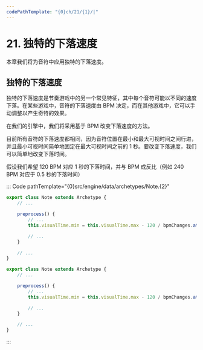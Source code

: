 ```yaml
---
codePathTemplate: "{0}ch/21/{1}/|"
---
```


# 21. 独特的下落速度

本章我们将为音符中应用独特的下落速度。

## 独特的下落速度

独特的下落速度是节奏游戏中的另一个常见特征，其中每个音符可能以不同的速度下落。在某些游戏中，音符的下落速度由 BPM 决定，而在其他游戏中，它可以手动调整以产生奇特的效果。

在我们的引擎中，我们将采用基于 BPM 改变下落速度的方法。

目前所有音符的下落速度都相同，因为音符位置在最小和最大可视时间之间行进，并且最小可视时间简单地固定在最大可视时间之前的 1 秒。要改变下落速度，我们可以简单地改变下落时间。

假设我们希望 120 BPM 对应 1 秒的下落时间，并与 BPM 成反比（例如 240 BPM 对应于 0.5 秒的下落时间）

::: Code pathTemplate="{0}src/engine/data/archetypes/Note.{2}"

```ts
export class Note extends Archetype {
    // ...

    preprocess() {
        // ...
        this.visualTime.min = this.visualTime.max - 120 / bpmChanges.at(this.data.beat).bpm

        // ...
    }

    // ...
}
```

```js
export class Note extends Archetype {
    // ...

    preprocess() {
        // ...
        this.visualTime.min = this.visualTime.max - 120 / bpmChanges.at(this.data.beat).bpm

        // ...
    }

    // ...
}
```

:::
